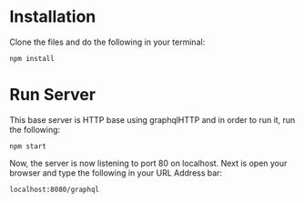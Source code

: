 <h1>Installation</h1>
<p>Clone the files and do the following in your terminal:</p>
<code>npm install</code>
<br />
<h1>Run Server</h1>
<p>This base server is HTTP base using graphqlHTTP and in order to run it, run the following:</p>
<code>npm start</code>
<p>Now, the server is now listening to port 80 on localhost. Next is open your browser and type the following in your URL Address bar: </p>
<code>localhost:8080/graphql</code>
